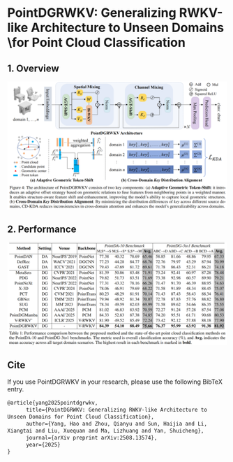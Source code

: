 # PointDGRWKV: Generalizing RWKV-like Architecture to Unseen Domains \\for Point Cloud Classification


## 1. Overview

![overview](fig/overview.png)

## 2. Performance

![performance](fig/performance.png)

## Cite

If you use PointDGRWKV in your research, please use the following BibTeX entry.

```
@article{yang2025pointdgrwkv,
      title={PointDGRWKV: Generalizing RWKV-like Architecture to Unseen Domains for Point Cloud Classification}, 
      author={Yang, Hao and Zhou, Qianyu and Sun, Haijia and Li, Xiangtai and Liu, Xuequan and Ma, Lizhuang and Yan, Shuicheng},
      journal={arXiv preprint arXiv:2508.13574},
      year={2025}
}
```

